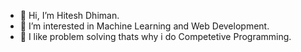 - 👋 Hi, I’m Hitesh Dhiman.
- 👀 I’m interested in Machine Learning and Web Development.
- 🌱 I like problem solving thats why i do Competetive Programming.


<!---
hiteshdhiman21/hiteshdhiman21 is a ✨ special ✨ repository because its `README.md` (this file) appears on your GitHub profile.
You can click the Preview link to take a look at your changes.
--->
